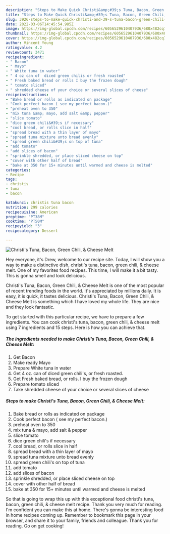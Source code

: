 ```yaml
---
description: "Steps to Make Quick Christi&amp;#39;s Tuna, Bacon, Green Chili, &amp;amp; Cheese Melt"
title: "Steps to Make Quick Christi&amp;#39;s Tuna, Bacon, Green Chili, &amp;amp; Cheese Melt"
slug: 3926-steps-to-make-quick-christi-and-39-s-tuna-bacon-green-chili-and-amp-cheese-melt
date: 2022-03-06T14:45:54.985Z
image: https://img-global.cpcdn.com/recipes/6056529610407936/680x482cq70/christis-tuna-bacon-green-chili-cheese-melt-recipe-main-photo.jpg
thumbnail: https://img-global.cpcdn.com/recipes/6056529610407936/680x482cq70/christis-tuna-bacon-green-chili-cheese-melt-recipe-main-photo.jpg
cover: https://img-global.cpcdn.com/recipes/6056529610407936/680x482cq70/christis-tuna-bacon-green-chili-cheese-melt-recipe-main-photo.jpg
author: Vincent Young
ratingvalue: 4.2
reviewcount: 3471
recipeingredient:
- " Bacon"
- " Mayo"
- " White tuna in water"
- " 4 oz can of  diced green chilis or fresh roasted"
- " Fresh baked bread or rolls I buy the frozen dough"
- " tomato sliced"
- " shredded cheese of your choice or several slices of cheese"
recipeinstructions:
- "Bake bread or rolls as indicated on package"
- "Cook perfect bacon ( see my perfect bacon.)"
- "preheat oven to 350"
- "mix tuna &amp; mayo, add salt &amp; pepper"
- "slice tomato"
- "dice green chili&#39;s if necessary"
- "cool bread, or rolls slice in half"
- "spread bread with a thin layer of mayo"
- "spread tuna mixture unto bread evenly"
- "spread green chili&#39;s on top of tuna"
- "add tomato"
- "add slices of bacon"
- "sprinkle shredded, or place sliced cheese on top"
- "cover with other half of bread"
- "bake at 350 for 15+ minutes until warmed and cheese is melted"
categories:
- Recipe
tags:
- christis
- tuna
- bacon

katakunci: christis tuna bacon 
nutrition: 299 calories
recipecuisine: American
preptime: "PT38M"
cooktime: "PT50M"
recipeyield: "3"
recipecategory: Dessert

---
```



![Christi&#39;s Tuna, Bacon, Green Chili, &amp; Cheese Melt](https://img-global.cpcdn.com/recipes/6056529610407936/680x482cq70/christis-tuna-bacon-green-chili-cheese-melt-recipe-main-photo.jpg)

Hey everyone, it's Drew, welcome to our recipe site. Today, I will show you a way to make a distinctive dish, christi&#39;s tuna, bacon, green chili, &amp; cheese melt. One of my favorites food recipes. This time, I will make it a bit tasty. This is gonna smell and look delicious.

Christi&#39;s Tuna, Bacon, Green Chili, &amp; Cheese Melt is one of the most popular of recent trending foods in the world. It's appreciated by millions daily. It is easy, it is quick, it tastes delicious. Christi&#39;s Tuna, Bacon, Green Chili, &amp; Cheese Melt is something which I have loved my whole life. They are nice and they look fantastic.




To get started with this particular recipe, we have to prepare a few ingredients. You can cook christi&#39;s tuna, bacon, green chili, &amp; cheese melt using 7 ingredients and 15 steps. Here is how you can achieve that.

<!--inarticleads1-->

##### The ingredients needed to make Christi&#39;s Tuna, Bacon, Green Chili, &amp; Cheese Melt:

1. Get  Bacon
1. Make ready  Mayo
1. Prepare  White tuna in water
1. Get  4 oz. can of  diced green chili&#39;s, or fresh roasted.
1. Get  Fresh baked bread, or rolls. I buy the frozen dough
1. Prepare  tomato sliced
1. Take  shredded cheese of your choice or several slices of cheese




<!--inarticleads2-->

##### Steps to make Christi&#39;s Tuna, Bacon, Green Chili, &amp; Cheese Melt:

1. Bake bread or rolls as indicated on package
1. Cook perfect bacon ( see my perfect bacon.)
1. preheat oven to 350
1. mix tuna &amp; mayo, add salt &amp; pepper
1. slice tomato
1. dice green chili&#39;s if necessary
1. cool bread, or rolls slice in half
1. spread bread with a thin layer of mayo
1. spread tuna mixture unto bread evenly
1. spread green chili&#39;s on top of tuna
1. add tomato
1. add slices of bacon
1. sprinkle shredded, or place sliced cheese on top
1. cover with other half of bread
1. bake at 350 for 15+ minutes until warmed and cheese is melted




So that is going to wrap this up with this exceptional food christi&#39;s tuna, bacon, green chili, &amp; cheese melt recipe. Thank you very much for reading. I'm confident you can make this at home. There's gonna be interesting food in home recipes coming up. Remember to bookmark this page in your browser, and share it to your family, friends and colleague. Thank you for reading. Go on get cooking!
